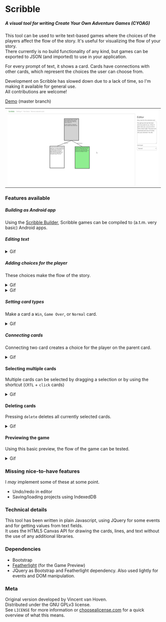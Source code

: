 # Scribble
##### A visual tool for writing Create Your Own Adventure Games (CYOAG)
This tool can be used to write text-based games where the choices of the players affect the flow of the story. It's useful for visualizing the flow of your story.  
There currently is no build functionality of any kind, but games can be exported to JSON (and imported) to use in your application.  

For every prompt of text, it shows a card. Cards have connections with other cards, which represent the choices the user can choose from.  

Development on Scribble has slowed down due to a lack of time, so I'm making it available for general use.  
All contributions are welcome!

[Demo](https://gazotey.github.io/Scribble/) (master branch)

<table><tr><td>
<img src="img/screenshot.jpg">
</td></tr></table>

### Features available
##### Building as Android app

Using the [Scribble Builder](https://github.com/Gazotey/Scribble-Builder), Scribble games can be compiled to (a.t.m. very basic) Android apps.

##### Editing text

<details>
<summary>Gif</summary>

![](img/editing_cards.gif)

</details>


##### Adding choices for the player
These choices make the flow of the story.

<details>
<summary>Gif</summary>

![](img/add_user_choice.gif)

</details>


<details>
<summary>Gif</summary>

![](img/add_user_choice_2.gif)

</details>


##### Setting card types
Make a card a `Win`, `Game Over`, or `Normal` card.

<details>
<summary>Gif</summary>

![](img/card_types.gif)

</details>


##### Connecting cards
Connecting two card creates a choice for the player on the parent card.

<details>
<summary>Gif</summary>

![](img/connecting_cards.gif)

</details>


#### Selecting multiple cards
Multiple cards can be selected by dragging a selection or by using the shortcut (`CRTL` + `click` cards)  

<details>
<summary>Gif</summary>

![](img/multi-selection.gif)

</details>


#### Deleting cards
Pressing `delete` deletes all currently selected cards.

<details>
<summary>Gif</summary>

![](img/shortcut_delete.gif)

</details>


#### Previewing the game
Using this basic preview, the flow of the game can be tested.

<details>
<summary>Gif</summary>

![](img/preview_mode.gif)

</details>

### Missing nice-to-have features
I _may_ implement some of these at some point.
- Undo/redo in editor
- Saving/loading projects using IndexedDB

### Technical details
This tool has been written in plain Javascript, using JQuery for some events and for getting values from text fields.  
It uses the HTML5 Canvas API for drawing the cards, lines, and text without the use of any additional libraries.

### Dependencies
- Bootstrap
- [Featherlight](https://github.com/noelboss/featherlight "Featherlight on Github") (for the Game Preview)
- JQuery as Bootstrap and Featherlight dependency. Also used lightly for events and DOM manipulation.


### Meta
Original version developed by Vincent van Hoven.  
Distributed under the GNU GPLv3 license.  
See `LICENSE` for more information or [choosealicense.com](https://choosealicense.com/licenses/gpl-3.0) for a quick overview of what this means.
